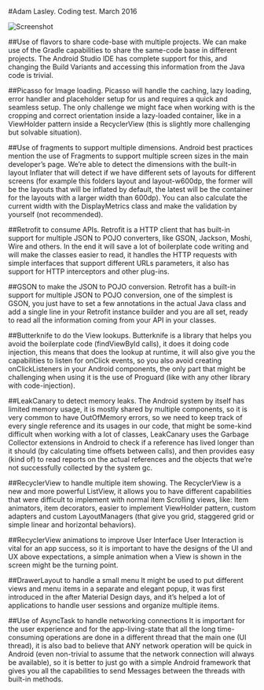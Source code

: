 #Adam Lasley. Coding test. March 2016

![Screenshot](http://i.imgur.com/B7Jn4CU.png)

##Use of flavors to share code-base with multiple projects.
We can make use of the Gradle capabilities to share the same-code base in different projects. The Android Studio IDE has complete support for this, and changing the Build Variants and accessing this information from the Java code is trivial.

##Picasso for Image loading.
Picasso will handle the caching, lazy loading, error handler and placeholder setup for us and requires a quick and seamless setup. The only challenge we might face when working with is the cropping and correct orientation inside a lazy-loaded container, like in a ViewHolder pattern inside a RecyclerView (this is slightly more challenging but solvable situation).
 
##Use of fragments to support multiple dimensions.
Android best practices mention the use of Fragments to support multiple screen sizes in the main developer’s page. We’re able to detect the dimensions with the built-in layout Inflater that will detect if we have different sets of layouts for different screens (for example this folders layout and layout-w600dp, the former will be the layouts that will be inflated by default, the latest will be the container for the layouts with a larger width than 600dp). You can also calculate the current width with the DisplayMetrics class and make the validation by yourself (not recommended).

##Retrofit to consume APIs.
Retrofit is a HTTP client that has built-in support for multiple JSON to POJO converters, like GSON, Jackson, Moshi, Wire and others. In the end it will save a lot of boilerplate code writing and will make the classes easier to read, it handles the HTTP requests with simple interfaces that support different URLs parameters, it also has support for HTTP interceptors and other plug-ins.

##GSON to make the JSON to POJO conversion.
Retrofit has a built-in support for multiple JSON to POJO conversion, one of the simplest is GSON, you just have to set a few annotations in the actual Java class and add a single line in your Retrofit instance builder and you are all set, ready to read all the information coming from your API in your classes.

##Butterknife to do the View lookups.
Butterknife is a library that helps you avoid the boilerplate code (findViewById calls), it does it doing code injection, this means that does the lookup at runtime, it will also give you the capabilities to listen for onClick events, so you also avoid creating onClickListeners in your Android components, the only part that might be challenging when using it is the use of Proguard (like with any other library with code-injection).

##LeakCanary to detect memory leaks.
The Android system by itself has limited memory usage, it is mostly shared by multiple components, so it is very common to have OutOfMemory errors, so we need to keep track of every single reference and its usages in our code, that might be some-kind difficult when working with a lot of classes, LeakCanary uses the Garbage Collector extensions in Android to check if a reference has lived longer than it should (by calculating time offsets between calls), and then provides easy (kind of) to read reports on the actual references and the objects that we’re not successfully collected by the system gc.

##RecyclerView to handle multiple item showing.
The RecyclerView is a new and more powerful ListView, it allows you to have different capabilities that were difficult to implement with normal item Scrolling views, like: Item animators, item decorators, easier to implement ViewHolder pattern, custom adapters and custom LayoutManagers (that give you grid, staggered grid or simple linear and horizontal behaviors).

##RecyclerView animations to improve User Interface
User Interaction is vital for an app success, so it is important to have the designs of the UI and UX above expectations, a simple animation when a View is shown in the screen might be the turning point.

##DrawerLayout to handle a small menu
It might be used to put different views and menu items in a separate and elegant popup, it was first introduced in the after Material Design days, and it’s helped a lot of applications to handle user sessions and organize multiple items.

##Use of AsyncTask to handle networking connections
It is important for the user experience and for the app-living-state that all the long time-consuming operations are done in a different thread that the main one (UI thread), it is also bad to believe that ANY network operation will be quick in Android (even non-trivial to assume that the network connection will always be available), so it is better to just go with a simple Android framework that gives you all the capabilities to send Messages between the threads with built-in methods.
